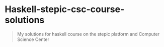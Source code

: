 # Haskell-stepic-csc-course-solutions

> My solutions for haskell course on the stepic platform and Computer Science Center
